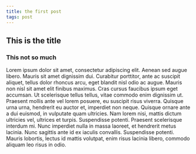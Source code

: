 ```yaml
---
title: the first post
tags: post
---
```


## This is the title

### This not so much

Lorem ipsum dolor sit amet, consectetur adipiscing elit. Aenean sed augue libero. Mauris sit amet dignissim dui. Curabitur porttitor, ante ac suscipit aliquet, tellus dolor rhoncus arcu, eget blandit nisl odio ac augue. Mauris non nisl sit amet elit finibus maximus. Cras cursus faucibus ipsum eget accumsan. Ut scelerisque tellus tellus, vitae commodo enim dignissim ut. Praesent mollis ante vel lorem posuere, eu suscipit risus viverra. Quisque urna urna, hendrerit eu auctor et, imperdiet non neque. Quisque ornare ante a dui euismod, in vulputate quam ultricies. Nam lorem nisi, mattis dictum ultricies vel, ultrices et turpis. Suspendisse potenti. Praesent scelerisque interdum mi. Nunc imperdiet nulla in massa laoreet, et hendrerit metus lacinia. Nunc sagittis ante id ex iaculis convallis. Suspendisse potenti. Mauris lobortis, lectus id mattis volutpat, enim risus lacinia libero, commodo aliquam leo risus in odio.
